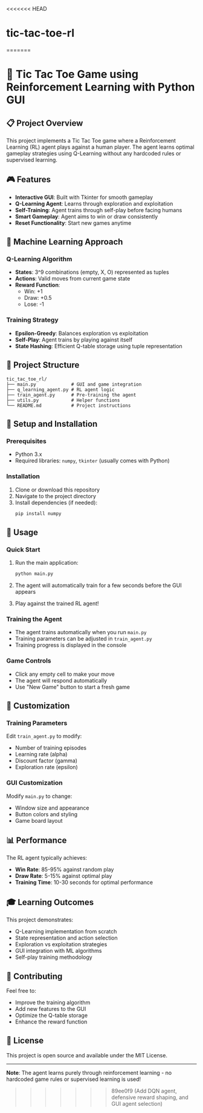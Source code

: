 <<<<<<< HEAD
# tic-tac-toe-rl
=======
# 🎯 Tic Tac Toe Game using Reinforcement Learning with Python GUI

## 📋 Project Overview

This project implements a Tic Tac Toe game where a Reinforcement Learning (RL) agent plays against a human player. The agent learns optimal gameplay strategies using Q-Learning without any hardcoded rules or supervised learning.

## 🎮 Features

- **Interactive GUI**: Built with Tkinter for smooth gameplay
- **Q-Learning Agent**: Learns through exploration and exploitation
- **Self-Training**: Agent trains through self-play before facing humans
- **Smart Gameplay**: Agent aims to win or draw consistently
- **Reset Functionality**: Start new games anytime

## 🧠 Machine Learning Approach

### Q-Learning Algorithm
- **States**: 3^9 combinations (empty, X, O) represented as tuples
- **Actions**: Valid moves from current game state
- **Reward Function**:
  - Win: +1
  - Draw: +0.5
  - Lose: -1

### Training Strategy
- **Epsilon-Greedy**: Balances exploration vs exploitation
- **Self-Play**: Agent trains by playing against itself
- **State Hashing**: Efficient Q-table storage using tuple representation

## 📁 Project Structure

```
tic_tac_toe_rl/
├── main.py             # GUI and game integration
├── q_learning_agent.py # RL agent logic
├── train_agent.py      # Pre-training the agent
├── utils.py            # Helper functions
└── README.md           # Project instructions
```

## 🚀 Setup and Installation

### Prerequisites
- Python 3.x
- Required libraries: `numpy`, `tkinter` (usually comes with Python)

### Installation
1. Clone or download this repository
2. Navigate to the project directory
3. Install dependencies (if needed):
   ```bash
   pip install numpy
   ```

## 🎯 Usage

### Quick Start
1. Run the main application:
   ```bash
   python main.py
   ```

2. The agent will automatically train for a few seconds before the GUI appears
3. Play against the trained RL agent!

### Training the Agent
- The agent trains automatically when you run `main.py`
- Training parameters can be adjusted in `train_agent.py`
- Training progress is displayed in the console

### Game Controls
- Click any empty cell to make your move
- The agent will respond automatically
- Use "New Game" button to start a fresh game

## 🔧 Customization

### Training Parameters
Edit `train_agent.py` to modify:
- Number of training episodes
- Learning rate (alpha)
- Discount factor (gamma)
- Exploration rate (epsilon)

### GUI Customization
Modify `main.py` to change:
- Window size and appearance
- Button colors and styling
- Game board layout

## 📊 Performance

The RL agent typically achieves:
- **Win Rate**: 85-95% against random play
- **Draw Rate**: 5-15% against optimal play
- **Training Time**: 10-30 seconds for optimal performance

## 🎓 Learning Outcomes

This project demonstrates:
- Q-Learning implementation from scratch
- State representation and action selection
- Exploration vs exploitation strategies
- GUI integration with ML algorithms
- Self-play training methodology

## 🤝 Contributing

Feel free to:
- Improve the training algorithm
- Add new features to the GUI
- Optimize the Q-table storage
- Enhance the reward function

## 📝 License

This project is open source and available under the MIT License.

---

**Note**: The agent learns purely through reinforcement learning - no hardcoded game rules or supervised learning is used!
>>>>>>> 89ee0f9 (Add DQN agent, defensive reward shaping, and GUI agent selection)
